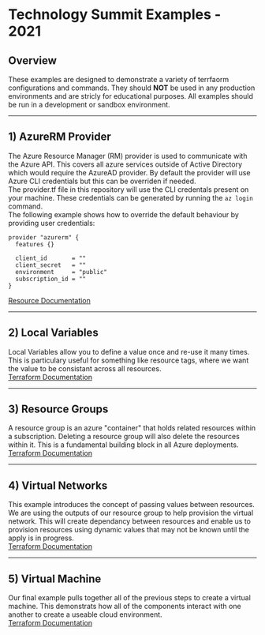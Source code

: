 # Technology Summit Examples - 2021

## Overview

These examples are designed to demonstrate a variety of terrfaorm configurations and commands. They should **NOT** be used in any production environments and are stricly for educational purposes. All examples should be run in a development or sandbox environment.<br />

---
## 1) AzureRM Provider
The Azure Resource Manager (RM) provider is used to communicate with the Azure API. This covers all azure services outside of Active Directory which would require the AzureAD provider. By default the provider will use Azure CLI credentials but this can be overriden if needed.
<br />
The provider.tf file in this repository will use the CLI credentals present on your machine. These credentials can be generated by running the `az login` command.
<br />
The following example shows how to override the default behaviour by providing user credentials:
```
provider "azurerm" {
  features {}

  client_id       = ""
  client_secret   = ""
  environment     = "public"
  subscription_id = ""
}
```
[Resource  Documentation](https://registry.terraform.io/providers/hashicorp/azurerm/latest/docs)
<br />

---
## 2) Local Variables
Local Variables allow you to define a value once and re-use it many times. This is particulary useful for something like resource tags, where we want the value to be consistant across all resources.<br />
[Terraform Documentation](https://www.terraform.io/docs/language/values/locals.html)<br />

---
## 3) Resource Groups
A resource group is an azure "container" that holds related resources within a subscription. Deleting a resource group will also delete the resources within it. This is a fundamental building block in all Azure deployments.<br />
[Terraform Documentation](https://registry.terraform.io/providers/hashicorp/azurerm/latest/docs/resources/resource_group)<br />

---
## 4) Virtual Networks
This example introduces the concept of passing values between resources. We are using the outputs of our resource group to help provision the virtual network. This will create dependancy between resources and enable us to provision resources using dynamic values that may not be known until the apply is in progress.<br />
[Terraform Documentation](https://registry.terraform.io/providers/hashicorp/azurerm/latest/docs/resources/virtual_network)<br />

---
## 5) Virtual Machine
Our final example pulls together all of the previous steps to create a virtual machine. This demonstrats how all of the components interact with one another to create a useable cloud environment.<br />
[Terraform Documentation](https://registry.terraform.io/providers/hashicorp/azurerm/latest/docs/resources/linux_virtual_machine)<br />
